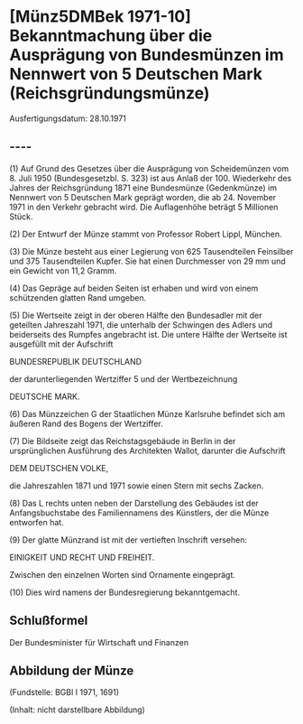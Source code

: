 # [Münz5DMBek 1971-10] Bekanntmachung über die Ausprägung von Bundesmünzen im Nennwert von 5 Deutschen Mark (Reichsgründungsmünze)

Ausfertigungsdatum: 28.10.1971

 

## ----

(1) Auf Grund des Gesetzes über die Ausprägung von Scheidemünzen vom 8. Juli 1950 (Bundesgesetzbl. S. 323) ist aus Anlaß der 100. Wiederkehr des Jahres der Reichsgründung 1871 eine Bundesmünze (Gedenkmünze) im Nennwert von 5 Deutschen Mark geprägt worden, die ab 24. November 1971 in den Verkehr gebracht wird. Die Auflagenhöhe beträgt 5 Millionen Stück.

(2) Der Entwurf der Münze stammt von Professor Robert Lippl, München.

(3) Die Münze besteht aus einer Legierung von 625 Tausendteilen Feinsilber und 375 Tausendteilen Kupfer. Sie hat einen Durchmesser von 29 mm und ein Gewicht von 11,2 Gramm.

(4) Das Gepräge auf beiden Seiten ist erhaben und wird von einem schützenden glatten Rand umgeben.

(5) Die Wertseite zeigt in der oberen Hälfte den Bundesadler mit der geteilten Jahreszahl 1971, die unterhalb der Schwingen des Adlers und beiderseits des Rumpfes angebracht ist. Die untere Hälfte der Wertseite ist ausgefüllt mit der Aufschrift

  
BUNDESREPUBLIK DEUTSCHLAND

der darunterliegenden Wertziffer 5 und der Wertbezeichnung

  
DEUTSCHE MARK.

(6) Das Münzzeichen G der Staatlichen Münze Karlsruhe befindet sich am äußeren Rand des Bogens der Wertziffer.

(7) Die Bildseite zeigt das Reichstagsgebäude in Berlin in der ursprünglichen Ausführung des Architekten Wallot, darunter die Aufschrift

  
DEM DEUTSCHEN VOLKE,

die Jahreszahlen 1871 und 1971 sowie einen Stern mit sechs Zacken.

(8) Das L rechts unten neben der Darstellung des Gebäudes ist der Anfangsbuchstabe des Familiennamens des Künstlers, der die Münze entworfen hat.

(9) Der glatte Münzrand ist mit der vertieften Inschrift versehen:

  
EINIGKEIT UND RECHT UND FREIHEIT.

Zwischen den einzelnen Worten sind Ornamente eingeprägt.

(10) Dies wird namens der Bundesregierung bekanntgemacht.


## Schlußformel

Der Bundesminister für Wirtschaft und Finanzen


## Abbildung der Münze

(Fundstelle: BGBl I 1971, 1691)

(Inhalt: nicht darstellbare Abbildung)
